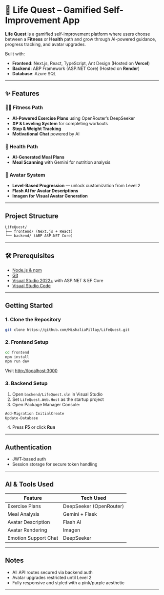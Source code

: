 # 🌱 Life Quest – Gamified Self-Improvement App

**Life Quest** is a gamified self-improvement platform where users choose between a **Fitness** or **Health** path and grow through AI-powered guidance, progress tracking, and avatar upgrades.

Built with:

- **Frontend**: Next.js, React, TypeScript, Ant Design (Hosted on **Vercel**)
- **Backend**: ABP Framework (ASP.NET Core) (Hosted on **Render**)
- **Database**: Azure SQL

---

## ✨ Features

### 🏋️‍♀️ Fitness Path

-  **AI-Powered Exercise Plans** using OpenRouter’s DeepSeeker
-  **XP & Leveling System** for completing workouts
-  **Step & Weight Tracking**
-  **Motivational Chat** powered by AI

### 🥗 Health Path

-  **AI-Generated Meal Plans**
-  **Meal Scanning** with Gemini for nutrition analysis

### 🧍 Avatar System

-  **Level-Based Progression** — unlock customization from Level 2
-  **Flash AI for Avatar Descriptions**
-  **Imagen for Visual Avatar Generation**

---

##  Project Structure

```
LifeQuest/
├── frontend/ (Next.js + React)
└── backend/ (ABP ASP.NET Core)
```

---

## 🛠 Prerequisites

- [Node.js & npm](https://nodejs.org/)
- [Git](https://git-scm.com/)
- [Visual Studio 2022+](https://visualstudio.microsoft.com/) with ASP.NET & EF Core
- [Visual Studio Code](https://code.visualstudio.com/)

---

##  Getting Started

### 1. Clone the Repository

```bash
git clone https://github.com/MishaliaPillay/LifeQuest.git
```

### 2. Frontend Setup

```bash
cd frontend
npm install
npm run dev
```

Visit [http://localhost:3000](http://localhost:3000)

### 3. Backend Setup

1. Open `backend/LifeQuest.sln` in Visual Studio
2. Set `LifeQuest.Web.Host` as the startup project
3. Open Package Manager Console:

```powershell
Add-Migration InitialCreate
Update-Database
```

4. Press **F5** or click **Run**

---

##  Authentication

- JWT-based auth
- Session storage for secure token handling

---

##  AI & Tools Used

| Feature                  | Tech Used               |
|--------------------------|-------------------------|
| Exercise Plans           | DeepSeeker (OpenRouter) |
| Meal Analysis            | Gemini + Flask          |
| Avatar Description       | Flash AI                |
| Avatar Rendering         | Imagen                  |
| Emotion Support Chat     | DeepSeeker              |

---

##  Notes

- All API routes secured via backend auth
- Avatar upgrades restricted until Level 2
- Fully responsive and styled with a pink/purple aesthetic

---

